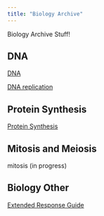 ```yaml
---
title: "Biology Archive"
---
```


Biology Archive Stuff!

## DNA
[DNA](dna.md)

[DNA replication](dna-replication.md)

## Protein Synthesis
[Protein Synthesis](protein-synthesis.md)

## Mitosis and Meiosis
mitosis (in progress)

## Biology Other
[Extended Response Guide](extended-response.md)
